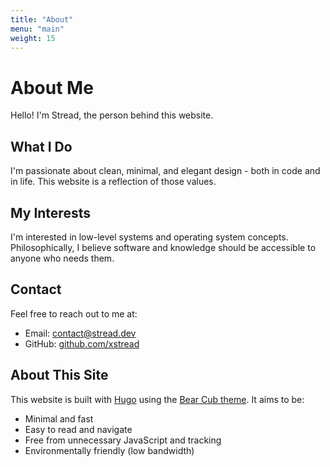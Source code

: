 ```yaml
---
title: "About"
menu: "main"
weight: 15
---
```


# About Me

Hello! I'm Stread, the person behind this website.

## What I Do

I'm passionate about clean, minimal, and elegant design - both in code and in life. This website is a reflection of those values. 

## My Interests

I'm interested in low-level systems and operating system concepts. Philosophically, I believe software and knowledge should be accessible to anyone who needs them.

## Contact

Feel free to reach out to me at:

- Email: [contact@stread.dev](mailto:contact@stread.dev)
- GitHub: [github.com/xstread](https://github.com/xstread)

## About This Site

This website is built with [Hugo](https://gohugo.io/) using the [Bear Cub theme](https://github.com/clente/hugo-bearcub). It aims to be:

- Minimal and fast
- Easy to read and navigate
- Free from unnecessary JavaScript and tracking
- Environmentally friendly (low bandwidth) 